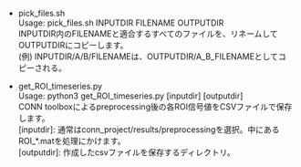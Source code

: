- pick_files.sh  
Usage: pick_files.sh INPUTDIR FILENAME OUTPUTDIR  
INPUTDIR内のFILENAMEと適合するすべてのファイルを、リネームしてOUTPUTDIRにコピーします。  
(例) INPUTDIR/A/B/FILENAMEは、OUTPUTDIR/A_B_FILENAMEとしてコピーされる。

- get_ROI_timeseries.py  
Usage: python3 get_ROI_timeseries.py [inputdir] [outputdir]  
CONN toolboxによるpreprocessing後の各ROI信号値をCSVファイルで保存します。  
[inputdir]: 通常はconn_project/results/preprocessingを選択。中にあるROI_*.matを処理にかけます。  
[outputdir]: 作成したcsvファイルを保存するディレクトリ。  
